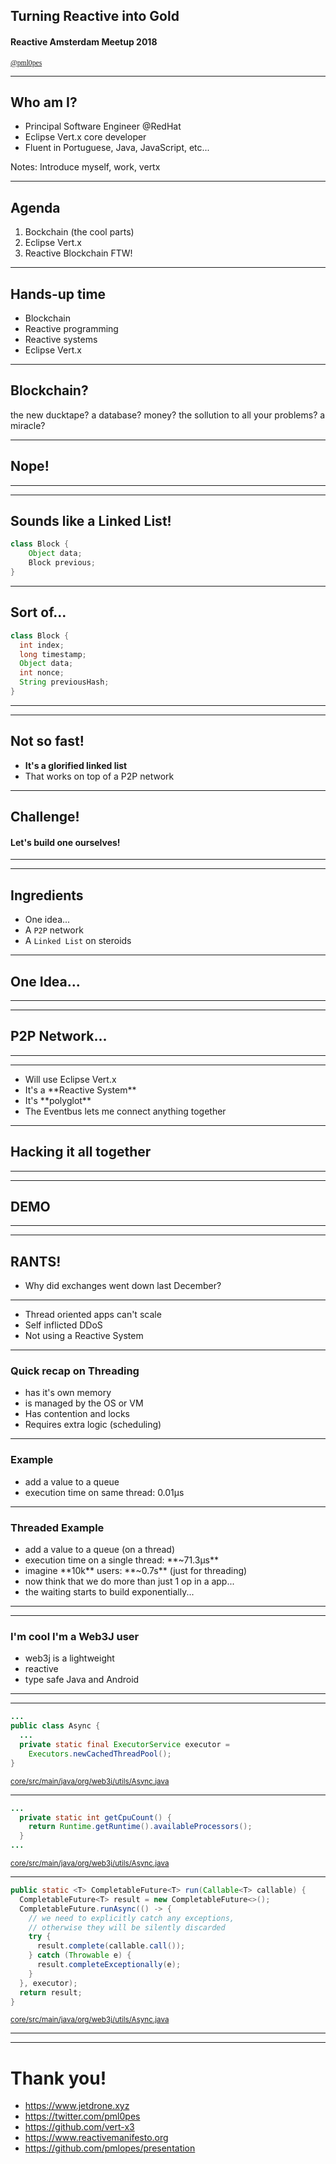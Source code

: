 ## Turning Reactive into Gold

#### Reactive Amsterdam Meetup 2018

<small style="font-family: 'Fira Code'">[@pml0pes](http://twitter.com/pml0pes)</small>

---

<!-- .slide: style="text-align: left;" -->
## Who am I?

* Principal Software Engineer @RedHat
* Eclipse Vert.x core developer
* Fluent in Portuguese, Java, JavaScript, etc...

Notes:
  Introduce myself, work, vertx

---

<!-- .slide: style="text-align: left;" -->
## Agenda

1. <!-- .element: class="fragment grow" --> Bockchain (the cool parts)
2. <!-- .element: class="fragment grow" --> Eclipse Vert.x
3. <!-- .element: class="fragment grow" --> Reactive Blockchain FTW!

---

## Hands-up time

* <!-- .element: class="fragment grow" --> Blockchain
* <!-- .element: class="fragment grow" --> Reactive programming
* <!-- .element: class="fragment grow" --> Reactive systems
* <!-- .element: class="fragment grow" --> Eclipse Vert.x

---

## Blockchain?

<span class="fragment">the new ducktape?</span>
<span class="fragment">a database?</span>
<span class="fragment">money?</span>
<span class="fragment">the sollution to all your problems?</span>
<span class="fragment">a miracle?</span>

---

## Nope!

---

<!-- .slide: data-background="images/secret.gif" data-background-size="contain" data-background-video-loop="true" -->

---

## Sounds like a Linked List!

```java
class Block {
    Object data;
    Block previous;
}
```

---

## Sort of...

```java
class Block {
  int index;
  long timestamp;
  Object data;
  int nonce;
  String previousHash;
}
```

---

<!-- .slide: data-background-video="images/job-done.mp4" data-background-size="contain" data-background-video-loop="true" -->

---

## Not so fast!

* **It's a glorified linked list**
* <!-- .element: class="fragment grow" --> That works on top of a P2P network

---

## Challenge!

#### Let's build one ourselves!

---

<!-- .slide: data-background-video="images/challenge-accepted.mp4" data-background-size="contain" data-background-video-loop="true" -->

---

## Ingredients

* One idea...
* A `P2P` network
* A `Linked List` on steroids


---

## One Idea...

---

<!-- .slide: data-background-video="images/idea.mp4" data-background-size="contain" data-background-video-loop="true" -->

---

## P2P Network...

---

<!-- .slide: data-background-video="images/lazzy.mp4" data-background-size="contain" data-background-video-loop="true" -->

---

* <!-- .element: class="fragment grow" --> Will use Eclipse Vert.x
* <!-- .element: class="fragment grow" --> It's a **Reactive System**
* <!-- .element: class="fragment grow" --> It's **polyglot**
* <!-- .element: class="fragment grow" --> The Eventbus lets me connect anything together

---

## Hacking it all together

---

<!-- .slide: data-background-video="images/hacking.mp4" data-background-size="contain" data-background-video-loop="true" -->

---

## DEMO

---

<!-- .slide: data-background-video="images/blockchain.mp4" data-background-size="contain" -->

---

## RANTS!

* Why did exchanges went down last December?

---

* <!-- .element: class="fragment grow" --> Thread oriented apps can't scale
* <!-- .element: class="fragment grow" --> Self inflicted DDoS
* <!-- .element: class="fragment grow" --> Not using a Reactive System

---

### Quick recap on Threading

* has it's own memory
* is managed by the OS or VM
* Has contention and locks
* Requires extra logic (scheduling)

---

### Example

* add a value to a queue
* execution time on same thread: 0.01&#181;s

---

### Threaded Example

* add a value to a queue (on a thread)
* <!-- .element: class="fragment" --> execution time on a single thread: **~71.3&#181;s**
* <!-- .element: class="fragment" --> imagine **10k** users: **~0.7s** (just for threading)
* <!-- .element: class="fragment" --> now think that we do more than just 1 op in a app...
* <!-- .element: class="fragment" --> the waiting starts to build exponentially...

---

<!-- .slide: data-background-video="images/sucks.mp4" data-background-size="contain" data-background-video-loop="true" -->

---

### I'm cool I'm a Web3J user

* web3j is a lightweight
* reactive
* type safe Java and Android

---

<!-- .slide: data-background-video="images/confident.mp4" data-background-size="contain" data-background-video-loop="true" -->

---

```java
...
public class Async {
  ...
  private static final ExecutorService executor =
    Executors.newCachedThreadPool();
}
```
<small>[core/src/main/java/org/web3j/utils/Async.java](https://github.com/web3j/web3j/blob/master/core/src/main/java/org/web3j/utils/Async.java)</small>

---

```java
...
  private static int getCpuCount() {
    return Runtime.getRuntime().availableProcessors();
  }
...
```
<small>[core/src/main/java/org/web3j/utils/Async.java](https://github.com/web3j/web3j/blob/master/core/src/main/java/org/web3j/utils/Async.java)</small>

---

```java
public static <T> CompletableFuture<T> run(Callable<T> callable) {
  CompletableFuture<T> result = new CompletableFuture<>();
  CompletableFuture.runAsync(() -> {
    // we need to explicitly catch any exceptions,
    // otherwise they will be silently discarded
    try {
      result.complete(callable.call());
    } catch (Throwable e) {
      result.completeExceptionally(e);
    }
  }, executor);
  return result;
}
```
<small>[core/src/main/java/org/web3j/utils/Async.java](https://github.com/web3j/web3j/blob/master/core/src/main/java/org/web3j/utils/Async.java)</small>

---

<!-- .slide: data-background-video="images/wtf.mp4" data-background-size="contain" data-background-video-loop="true" -->

---

<!-- .slide: style="text-align: left;" -->
# Thank you!

* https://www.jetdrone.xyz
* https://twitter.com/pml0pes
* https://github.com/vert-x3
* https://www.reactivemanifesto.org
* https://github.com/pmlopes/presentation

